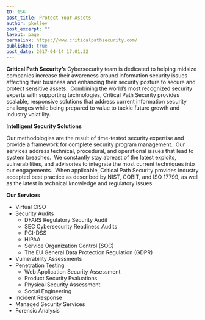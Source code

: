 ```yaml
---
ID: 156
post_title: Protect Your Assets
author: pkelley
post_excerpt: ""
layout: page
permalink: https://www.criticalpathsecurity.com/
published: true
post_date: 2017-04-14 17:01:32
---
```

<!-- wp:paragraph -->
<p></p>
<!-- /wp:paragraph -->

<!-- wp:paragraph -->
<p><strong>Critical Path Security’s</strong> Cybersecurity team is dedicated to helping midsize companies increase their awareness around information security issues affecting their business and enhancing their security posture to secure and protect sensitive assets.  Combining the world’s most recognized security experts with supporting technologies, Critical Path Security provides scalable, responsive solutions that address current information security challenges while being prepared to value to tackle future growth and industry volatility.</p>
<!-- /wp:paragraph -->

<!-- wp:paragraph -->
<p><strong>Intelligent Security Solutions</strong></p>
<!-- /wp:paragraph -->

<!-- wp:paragraph -->
<p>Our methodologies are the result of time-tested security expertise and provide a framework for complete security program management.&nbsp; Our services address technical, procedural, and operational issues that lead to system breaches.&nbsp; We constantly stay abreast of the latest exploits, vulnerabilities, and advisories to integrate the most current techniques into our engagements.&nbsp; When applicable, Critical Path Security provides industry accepted best practice as described by NIST, COBIT, and ISO 17799, as well as the latest in technical knowledge and regulatory issues.</p>
<!-- /wp:paragraph -->

<!-- wp:paragraph -->
<p><strong>Our Services</strong></p>
<!-- /wp:paragraph -->

<!-- wp:list -->
<ul><li>Virtual CISO</li><li>Security Audits
<ul>
<li>DFARS Regulatory Security Audit</li>
<li>SEC Cybersecurity Readiness Audits</li>
<li>PCI-DSS</li>
<li>HIPAA</li>
<li>Service Organization Control (SOC)</li>
<li>The EU General Data Protection Regulation (GDPR)</li>
</ul>
</li><li>Vulnerability Assessments</li><li>Penetration Testing
<ul>
<li>Web Application Security Assessment</li>
<li>Product Security Evaluations</li>
<li>Physical Security Assessment</li>
<li>Social Engineering</li>
</ul>
</li><li>Incident Response</li><li>Managed Security Services</li><li>Forensic Analysis</li></ul>
<!-- /wp:list -->